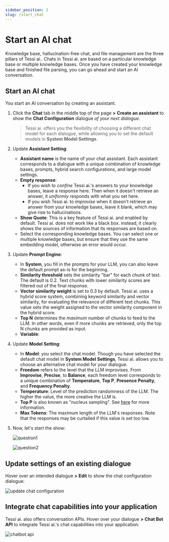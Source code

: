 ```yaml
---
sidebar_position: 2
slug: /start_chat
---
```


# Start an AI chat

Knowledge base, hallucination-free chat, and file management are the three pillars of Tessi ai.. Chats in Tessi ai. are based on a particular knowledge base or multiple knowledge bases. Once you have created your knowledge base and finished file parsing, you can go ahead and start an AI conversation. 

## Start an AI chat

You start an AI conversation by creating an assistant. 

1. Click the **Chat** tab in the middle top of the page **>** **Create an assistant** to show the **Chat Configuration** dialogue *of your next dialogue*.

   > Tessi ai. offers you the flexibility of choosing a different chat model for each dialogue, while allowing you to set the default models in **System Model Settings**.

2. Update **Assistant Setting**: 

   - **Assistant name** is the name of your chat assistant. Each assistant corresponds to a dialogue with a unique combination of knowledge bases, prompts, hybrid search configurations, and large model settings. 
   - **Empty response**:
     - If you wish to *confine* Tessi ai.'s answers to your knowledge bases, leave a response here. Then when it doesn't retrieve an answer, it *uniformly* responds with what you set here. 
     - If you wish Tessi ai. to *improvise* when it doesn't retrieve an answer from your knowledge bases, leave it blank, which may give rise to hallucinations. 
   - **Show Quote**: This is a key feature of Tessi ai. and enabled by default. Tessi ai. does not work like a black box. instead, it clearly shows the sources of information that its responses are based on. 
   -  Select the corresponding knowledge bases. You can select one or multiple knowledge bases, but ensure that they use the same embedding model, otherwise an error would occur. 

3. Update **Prompt Engine**: 

   - In **System**, you fill in the prompts for your LLM, you can also leave the default prompt as-is for the beginning. 
   - **Similarity threshold** sets the similarity "bar" for each chunk of text. The default is 0.2. Text chunks with lower similarity scores are filtered out of the final response. 
   - **Vector similarity weight** is set to 0.3 by default. Tessi ai. uses a hybrid score system, combining keyword similarity and vector similarity, for evaluating the relevance of different text chunks. This value sets the weight assigned to the vector similarity component in the hybrid score. 
   - **Top N** determines the *maximum* number of chunks to feed to the LLM. In other words, even if more chunks are retrieved, only the top N chunks are provided as input. 
   - **Variable**: 

4. Update **Model Setting**:

   - In **Model**: you select the chat model. Though you have selected the default chat model in **System Model Settings**, Tessi ai. allows you to choose an alternative chat model for your dialogue. 
   - **Freedom** refers to the level that the LLM improvises. From **Improvise**, **Precise**, to **Balance**, each freedom level corresponds to a unique combination of **Temperature**, **Top P**, **Presence Penalty**, and **Frequency Penalty**.
   - **Temperature**: Level of the prediction randomness of the LLM. The higher the value, the more creative the LLM is. 
   - **Top P** is also known as "nucleus sampling". See [here](https://en.wikipedia.org/wiki/Top-p_sampling) for more information. 
   - **Max Tokens**: The maximum length of the LLM's responses. Note that the responses may be curtailed if this value is set too low. 

5. Now, let's start the show:

   ![question1](https://github.com/infiniflow/ragflow/assets/93570324/bb72dd67-b35e-4b2a-87e9-4e4edbd6e677)

   ![question2](https://github.com/infiniflow/ragflow/assets/93570324/7cc585ae-88d0-4aa2-817d-0370b2ad7230)

## Update settings of an existing dialogue

Hover over an intended dialogue **>** **Edit** to show the chat configuration dialogue:

![update chat configuration](https://github.com/infiniflow/ragflow/assets/93570324/e08397c7-2a4c-44e1-9032-13d30e99d741)

## Integrate chat capabilities into your application

Tessi ai. also offers conversation APIs. Hover over your dialogue **>** **Chat Bot API** to integrate Tessi ai.'s chat capabilities into your application:

![chatbot api](https://github.com/infiniflow/ragflow/assets/93570324/fec23715-f9af-4ac2-81e5-942c5035c5e6)
